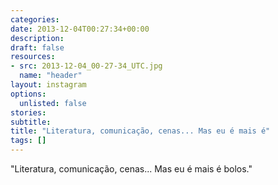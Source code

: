 ```yaml
---
categories:
date: 2013-12-04T00:27:34+00:00
description:
draft: false
resources:
- src: 2013-12-04_00-27-34_UTC.jpg
  name: "header"
layout: instagram
options:
  unlisted: false
stories:
subtitle:
title: "Literatura, comunicação, cenas... Mas eu é mais é"
tags: []
---
```


"Literatura, comunicação, cenas... Mas eu é mais é bolos."
